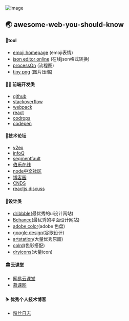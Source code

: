 
![image](https://github.com/leinov/awesome-web-you-should-know/raw/master/img/logo2.png)
## 🌏 awesome-web-you-should-know
#### 🔨tool
* [emoji homepage](http://emojihomepage.com/) (emoji表情)
* [json editor online](http://jsoneditoronline.org/) (在线json格式转换)
* [processOn](https://processon.com/;jsessionid=240B6EBC172A590374E213A3701132C2.jvm1) (流程图)
* [tiny png](https://tinypng.com/) (图片压缩)
#### 👨‍💻 前端开发类
* [github](https://github.com/)
* [stackoverflow](https://stackoverflow.com/)
* [webpack](https://webpack.js.org/)
* [react](https://reactjs.org/)
* [codrops](https://tympanus.net/codrops/)
* [codepen](https://codepen.io/)
#### 💬技术论坛
* [v2ex](https://www.v2ex.com/)
* [infoQ](http://www.infoq.com)
* [segmentfault](https://segmentfault.com/news)
* [伯乐在线](http://blog.jobbole.com/)
* [node中文社区](https://cnodejs.org/)
* [博客园](https://www.cnblogs.com/leinov)
* [CNDS](https://blog.csdn.net/)
* [reactjs discuss](https://discuss.reactjs.org/)
#### 🎨设计类
* [dribbble](https://dribbble.com/)(最优秀的ui设计网站)
* [Behance](https://www.behance.net/)(最优秀的平面设计网站)
* [adobe color](https://kuler.adobe.com/explore/newest/)(adobe 色盘)
* [google design](http://www.google.com/design/)(谷歌设计)
* [artstation](https://www.artstation.com/)(大量优秀原画)
* [colrd](http://colrd.com/)(色彩搭配)
* [dryicons](https://dryicons.com/)(大量icon)


#### 🏛云课堂
* [网易云课堂](http://study.163.com/)
* [慕课网](http://www.imooc.com/)

#### ⛷ 优秀个人技术博客
* [粉丝日志](http://blog.fens.me/series-nodejs/)
